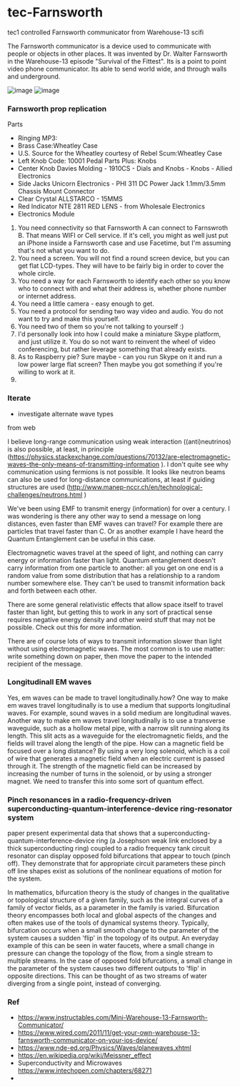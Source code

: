 # tec-Farnsworth
tec1 controlled Farnsworth communicator from Warehouse-13 scifi

The Farnsworth communicator is a device used to communicate with people or objects in other places. It was invented by Dr. Walter Farnsworth in the Warehouse-13 episode "Survival of the Fittest". Its is a point to point video phone communicator. Its able to send world wide, and through walls and underground.

![image](https://user-images.githubusercontent.com/58069246/168210911-1d5a6780-cf62-4d54-b9d4-dddf9fddbae1.png)
![image](https://user-images.githubusercontent.com/58069246/168210986-5e9d1824-c714-4301-993b-23c0f52ce7bc.png)

### Farnsworth prop replication

Parts
- Ringing MP3:
- Brass Case:Wheatley Case
- U.S. Source for the Wheatley courtesy of Rebel Scum:Wheatley Case
- Left Knob Code: 10001 Pedal Parts Plus: Knobs
- Center Knob Davies Molding - 1910CS - Dials and Knobs - Knobs - Allied Electronics
- Side Jacks Unicorn Electronics - PHI 311 DC Power Jack 1.1mm/3.5mm Chassis Mount Connector
- Clear Crystal ALLSTARCO - 15MMS
- Red Indicator NTE 2811 RED LENS - from Wholesale Electronics
- Electronics Module 



1. You need connectivity so that Farnsworth A can connect to Farnswroth B. That means WIFI or Cell service. If it's cell, you might as well just put an iPhone inside a Farnsworth case and use Facetime, but I'm assuming that's not what you want to do.
2. You need a screen. You will not find a round screen device, but you can get flat LCD-types. They will have to be fairly big in order to cover the whole circle.
3. You need a way for each Farnsworth to identify each other so you know who to connect with and what their address is, whether phone number or internet address.
4. You need a little camera - easy enough to get.
5. You need a protocol for sending two way video and audio. You do not want to try and make this yourself.
6. You need two of them so you're not talking to yourself :)
7. I'd personally look into how I could make a miniature Skype platform, and just utilize it. You do so not want to reinvent the wheel of video conferencing, but rather leverage something that already exists.
8. As to Raspberry pie? Sure maybe - can you run Skype on it and run a low power large flat screen? Then maybe you got something if you're willing to work at it.
9. 



### Iterate
- investigate alternate wave types

from web

I believe long-range communication using weak interaction ((anti)neutrinos) is also possible, at least, in principle (https://physics.stackexchange.com/questions/70132/are-electromagnetic-waves-the-only-means-of-transmitting-information ). I don't quite see why communication using fermions is not possible. It looks like neutron beams can also be used for long-distance communications, at least if guiding structures are used (http://www.manep-nccr.ch/en/technological-challenges/neutrons.html )

We've been using EMF to transmit energy (information) for over a century. I was wondering is there any other way to send a message on long distances, even faster than EMF waves can travel? For example there are particles that travel faster than C. Or as another example I have heard the Quantum Entanglement can be useful in this case.

Electromagnetic waves travel at the speed of light, and nothing can carry energy or information faster than light. Quantum entanglement doesn't carry information from one particle to another: all you get on one end is a random value from some distribution that has a relationship to a random number somewhere else. They can't be used to transmit information back and forth between each other.

There are some general relativistic effects that allow space itself to travel faster than light, but getting this to work in any sort of practical sense requires negative energy density and other weird stuff that may not be possible. Check out this for more information.

There are of course lots of ways to transmit information slower than light without using electromagnetic waves. The most common is to use matter: write something down on paper, then move the paper to the intended recipient of the message.

### Longitudinall EM waves
Yes, em waves can be made to travel longitudinally.how? One way to make em waves travel longitudinally is to use a medium that supports longitudinal waves. For example, sound waves in a solid medium are longitudinal waves. Another way to make em waves travel longitudinally is to use a transverse waveguide, such as a hollow metal pipe, with a narrow slit running along its length. This slit acts as a waveguide for the electromagnetic fields, and the fields will travel along the length of the pipe. How can a magnetic field be focused over a long distance? By using a very long solenoid, which is a coil of wire that generates a magnetic field when an electric current is passed through it. The strength of the magnetic field can be increased by increasing the number of turns in the solenoid, or by using a stronger magnet. We need to transfer this into some sort of quantum effect. 

### Pinch resonances in a radio-frequency-driven superconducting-quantum-interference-device ring-resonator system
paper present experimental data that shows that a superconducting-quantum-interference-device ring (a Josephson weak link enclosed by a thick superconducting ring) coupled to a radio frequency tank circuit resonator can display opposed fold bifurcations that appear to touch (pinch off). They demonstrate that for appropriate circuit parameters these pinch off line shapes exist as solutions of the nonlinear equations of motion for the system. 

In mathematics, bifurcation theory is the study of changes in the qualitative or topological structure of a given family, such as the integral curves of a family of vector fields, as a parameter in the family is varied. Bifurcation theory encompasses both local and global aspects of the changes and often makes use of the tools of dynamical systems theory. Typically, bifurcation occurs when a small smooth change to the parameter of the system causes a sudden 'flip' in the topology of its output. An everyday example of this can be seen in water faucets, where a small change in pressure can change the topology of the flow, from a single stream to multiple streams. In the case of opposed fold bifurcations, a small change in the parameter of the system causes two different outputs to 'flip' in opposite directions. This can be thought of as two streams of water diverging from a single point, instead of converging.



### Ref
- https://www.instructables.com/Mini-Warehouse-13-Farnsworth-Communicator/
- https://www.wired.com/2011/11/get-your-own-warehouse-13-farnsworth-communicator-on-your-ios-device/
- https://www.nde-ed.org/Physics/Waves/planewaves.xhtml
- https://en.wikipedia.org/wiki/Meissner_effect
- Superconductivity and Microwaves  https://www.intechopen.com/chapters/68271
- 
